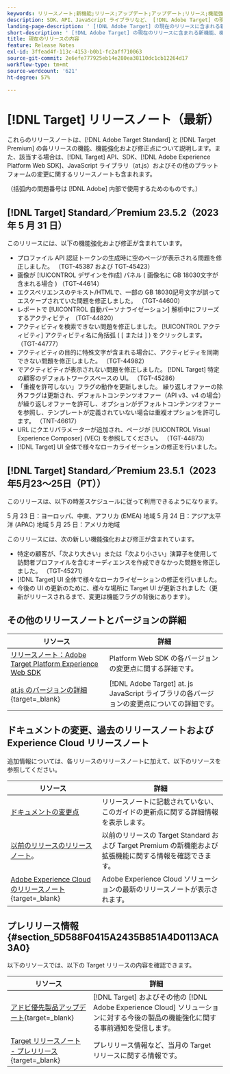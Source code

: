 ```yaml
---
keywords: リリースノート;新機能;リリース;アップデート;アップデート;リリース;機能強化;機能強化;修正;バグ修正;アップデート
description: SDK、API、JavaScript ライブラリなど、 [!DNL Adobe Target] の現在のリリースに含まれている新機能、機能強化および修正について説明します。
landing-page-description: ' [!DNL Adobe Target] の現在のリリースに含まれる新機能、機能強化、修正点について説明します。'
short-description: ' [!DNL Adobe Target] の現在のリリースに含まれる新機能、機能強化、修正点について説明します。'
title: 現在のリリースの内容
feature: Release Notes
exl-id: 3ffead4f-113c-4153-b0b1-fc2aff710063
source-git-commit: 2e6efe777925eb14e280ea38110dc1cb12264d17
workflow-type: tm+mt
source-wordcount: '621'
ht-degree: 57%

---
```


# [!DNL Target] リリースノート（最新）

これらのリリースノートは、[!DNL Adobe Target Standard] と [!DNL Target Premium] の各リリースの機能、機能強化および修正点について説明します。また、該当する場合は、[!DNL Target] API、SDK、[!DNL Adobe Experience Platform Web SDK]、JavaScript ライブラリ（at.js）およびその他のプラットフォームの変更に関するリリースノートも含まれます。

（括弧内の問題番号は [!DNL Adobe] 内部で使用するためのものです。）

## [!DNL Target] Standard／Premium 23.5.2（2023 年 5 月 31 日）

このリリースには、以下の機能強化および修正が含まれています。

* プロファイル API 認証トークンの生成時に空のページが表示される問題を修正しました。 （TGT-45387 および TGT-45423）
* 画像が [!UICONTROL デザインを作成] パネル ( 画像名に GB 18030文字が含まれる場合 ) （TGT-44614）
* エクスペリエンスのテキスト/HTMLで、一部の GB 18030記号文字が誤ってエスケープされていた問題を修正しました。 （TGT-44600）
* レポートで [!UICONTROL 自動パーソナライゼーション] 解析中にフリーズするアクティビティ （TGT-44820）
* アクティビティを検索できない問題を修正しました。 [!UICONTROL アクティビティ] アクティビティ名に角括弧 ( [ または ] ) をクリックします。 （TGT-44777）
* アクティビティの目的に特殊文字が含まれる場合に、アクティビティを同期できない問題を修正しました。 （TGT-44982）
* でアクティビティが表示されない問題を修正しました。 [!DNL Target] 特定の顧客のデフォルトワークスペースの UI。 （TGT-45286）
* 「重複を許可しない」フラグの動作を更新しました。 繰り返しオファーの除外フラグは更新され、デフォルトコンテンツオファー（API v3、v4 の場合）が繰り返しオファーを許可し、オプションがデフォルトコンテンツオファーを参照し、テンプレートが定義されていない場合は重複オプションを許可します。 （TNT-46617）
* URL にクエリパラメーターが追加され、ページが [!UICONTROL Visual Experience Composer] (VEC) を参照してください。 （TGT-44873）
* [!DNL Target] UI 全体で様々なローカライゼーションの修正を行いました。

## [!DNL Target] Standard／Premium 23.5.1（2023年5月23～25日（PT））

このリリースは、以下の時差スケジュールに従って利用できるようになります。

5 月 23 日：ヨーロッパ、中東、アフリカ (EMEA) 地域 5 月 24 日：アジア太平洋 (APAC) 地域 5 月 25 日：アメリカ地域

このリリースには、次の新しい機能強化および修正が含まれています。

* 特定の顧客が、「次より大きい」または「次より小さい」演算子を使用して訪問者プロファイルを含むオーディエンスを作成できなかった問題を修正しました。 （TGT-45271）
* [!DNL Target] UI 全体で様々なローカライゼーションの修正を行いました。
* 今後の UI の更新のために、様々な場所に Target UI が更新されました（更新がリリースされるまで、変更は機能フラグの背後にあります）。

## その他のリリースノートとバージョンの詳細

| リソース | 詳細 |
|--- |--- |
| [リリースノート：Adobe Target Platform Experience Web SDK](https://experienceleague.adobe.com/docs/experience-platform/edge/release-notes.html?lang=ja) | Platform Web SDK の各バージョンの変更点に関する詳細です。 |
| [at.js のバージョンの詳細](https://experienceleague.corp.adobe.com/docs/target-dev/developer/client-side/at-js-implementation/target-atjs-versions.html?lang=ja){target=_blank} | [!DNL Adobe Target] at. js JavaScript ライブラリの各バージョンの変更点についての詳細です。 |

## ドキュメントの変更、過去のリリースノートおよび Experience Cloud リリースノート

追加情報については、各リリースのリリースノートに加えて、以下のリソースを参照してください。

| リソース | 詳細 |
|--- |--- |
| [ドキュメントの変更点](/help/main/r-release-notes/doc-change.md) | リリースノートに記載されていない、このガイドの更新点に関する詳細情報を表示します。 |
| [以前のリリースのリリースノート](/help/main/r-release-notes/release-notes-for-previous-releases.md)。 | 以前のリリースの Target Standard および Target Premium の新機能および拡張機能に関する情報を確認できます。 |
| [Adobe Experience Cloud のリリースノート](https://experienceleague.adobe.com/docs/release-notes/experience-cloud/current.html?lang=ja){target=_blank} | Adobe Experience Cloud ソリューションの最新のリリースノートが表示されます。 |

## プレリリース情報 {#section_5D588F0415A2435B851A4D0113ACA3A0}

以下のリソースでは、以下の Target リリースの内容を確認できます。

| リソース | 詳細 |
|--- |--- |
| [アドビ優先製品アップデート](https://www.adobe.com/subscription/priority-product-update.html){target=_blank} | [!DNL Target] およびその他の [!DNL Adobe Experience Cloud] ソリューションに対する今後の製品の機能強化に関する事前通知を受信します。 |
| [Target リリースノート - プレリリース](/help/main/r-release-notes/target-release-notes.md){target=_blank} | プレリリース情報など、当月の Target リリースに関する情報です。 |
